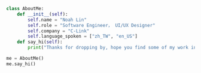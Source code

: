 ```python
class AboutMe:
    def __init__(self):
        self.name = "Noah Lin"
        self.role = "Software Engineer， UI/UX Designer"
        self.company = "C-Link"
        self.language_spoken = ["zh_TW", "en_US"]
    def say_hi(self):
        print("Thanks for dropping by, hope you find some of my work interesting.")

me = AboutMe()
me.say_hi()
```
<!--
**popshia/popshia** is a ✨ _special_ ✨ repository because its `README.md` (this file) appears on your GitHub profile.

Here are some ideas to get you started:

- 🔭 I’m currently working on ...
- 🌱 I’m currently learning ...
- 👯 I’m looking to collaborate on ...
- 🤔 I’m looking for help with ...
- 💬 Ask me about ...
- 📫 How to reach me: ...
- 😄 Pronouns: ...
- ⚡ Fun fact: ...
-->
